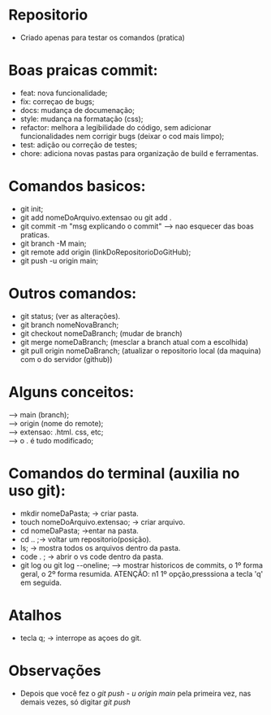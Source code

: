 # Repositorio 
- Criado apenas para testar os comandos (pratica)

# Boas praicas commit:
- feat: nova funcionalidade;
- fix: correçao de bugs;
- docs: mudança de documenação;
- style: mudança na formatação (css);
- refactor: melhora a legibilidade do código, sem adicionar funcionalidades nem corrigir bugs (deixar o cod mais limpo);
- test: adição ou correção de testes;
- chore: adiciona novas pastas para organização de build e ferramentas.

# Comandos basicos:
- git init;
- git add nomeDoArquivo.extensao ou git add . 
- git commit -m "msg explicando o commit" --> nao esquecer das boas praticas.
- git branch -M main;
- git remote add origin (linkDoRepositorioDoGitHub);
- git push -u origin main;

# Outros comandos:
- git status; (ver as alterações).
- git branch nomeNovaBranch;
- git checkout nomeDaBranch; (mudar de branch)
- git merge nomeDaBranch; (mesclar a branch atual com a escolhida)
- git pull origin nomeDaBranch; (atualizar o repositorio local (da maquina) com o do servidor (github))


# Alguns conceitos:
--> main (branch); <br>
--> origin (nome do remote); <br>
--> extensao: .html. css, etc;<br>
--> o . é tudo modificado; <br>

# Comandos do terminal (auxilia no uso git):
- mkdir nomeDaPasta; -> criar pasta.
- touch nomeDoArquivo.extensao; -> criar arquivo.
- cd nomeDaPasta; ->entar na pasta.
- cd .. ;-> voltar um repositorio(posição).
- ls; -> mostra todos os arquivos dentro da pasta.
- code . ; -> abrir o vs code dentro da pasta.
- git log ou git log --oneline; --> mostrar historicos de commits, o 1º forma geral, o 2º forma resumida. ATENÇÃO: n1 1º opção,presssiona a tecla 'q' em seguida.

# Atalhos
- tecla q; -> interrope as açoes do git.

# Observações

- Depois que você fez o *git push - u origin main* pela primeira vez, nas demais vezes, só digitar *git push*